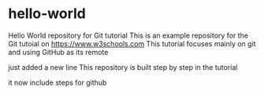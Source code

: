  # hello-world
Hello World repository for Git tutorial
This is an example repository for the Git tutoial on https://www.w3schools.com
This tutorial focuses mainly on git and using GitHub as its remote

just added a new line
This repository is built step by step in the tutorial


it now include steps for github
